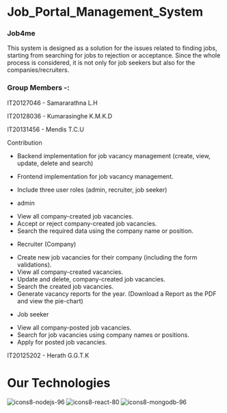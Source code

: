 # Job_Portal_Management_System

### Job4me
This system is designed as a solution for the issues related to finding jobs, starting from searching for jobs to rejection or acceptance. Since the whole process is considered, it is not only for job seekers but also for the companies/recruiters.

### Group Members -:

IT20127046 - Samararathna L.H

IT20128036 - Kumarasinghe K.M.K.D

IT20131456 - Mendis T.C.U

Contribution

* Backend implementation for job vacancy management (create, view, update, delete and search) 

* Frontend implementation for job vacancy management.

* Include three user roles (admin, recruiter, job seeker) 

*	admin 

 - View all company-created job vacancies. 
 -	Accept or reject company-created job vacancies.
 -	Search the required data using the company name or position. 

*	Recruiter (Company) 

-	Create new job vacancies for their company (including the form validations). 
-	View all company-created vacancies. 
-	Update and delete, company-created job vacancies. 
-	Search the created job vacancies. 
-	Generate vacancy reports for the year. (Download a Report as the PDF and view the pie-chart)

*	Job seeker 

-	View all company-posted job vacancies. 
-	Search for job vacancies using company names or positions. 
-	Apply for posted job vacancies.


IT20125202 - Herath G.G.T.K

# Our Technologies 

![icons8-nodejs-96](https://user-images.githubusercontent.com/88360235/172019933-57e14003-5046-4de8-a20d-f9571fd902e7.png)      ![icons8-react-80](https://user-images.githubusercontent.com/88360235/172019906-9e90b1ca-e4c1-4171-a2aa-38ecb949740e.png)     ![icons8-mongodb-96](https://user-images.githubusercontent.com/88360235/172019939-71619ffd-266a-4173-a752-f1ab8acd8155.png)

